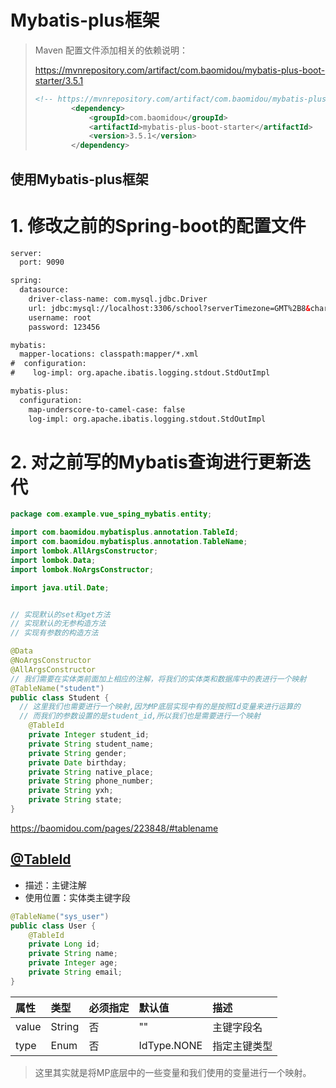 # Mybatis-plus框架

> Maven 配置文件添加相关的依赖说明：
>
> https://mvnrepository.com/artifact/com.baomidou/mybatis-plus-boot-starter/3.5.1
>
> ```xml
> <!-- https://mvnrepository.com/artifact/com.baomidou/mybatis-plus-boot-starter -->
>         <dependency>
>             <groupId>com.baomidou</groupId>
>             <artifactId>mybatis-plus-boot-starter</artifactId>
>             <version>3.5.1</version>
>         </dependency>
> ```

<h2>使用Mybatis-plus框架</h2>

# 1. 修改之前的Spring-boot的配置文件

```xml
server:
  port: 9090

spring:
  datasource:
    driver-class-name: com.mysql.jdbc.Driver
    url: jdbc:mysql://localhost:3306/school?serverTimezone=GMT%2B8&characterEncoding=utf-8&useSSL=false
    username: root
    password: 123456

mybatis:
  mapper-locations: classpath:mapper/*.xml
#  configuration:
#    log-impl: org.apache.ibatis.logging.stdout.StdOutImpl

mybatis-plus:
  configuration:
    map-underscore-to-camel-case: false
    log-impl: org.apache.ibatis.logging.stdout.StdOutImpl
```

# 2. 对之前写的Mybatis查询进行更新迭代

```java
package com.example.vue_sping_mybatis.entity;

import com.baomidou.mybatisplus.annotation.TableId;
import com.baomidou.mybatisplus.annotation.TableName;
import lombok.AllArgsConstructor;
import lombok.Data;
import lombok.NoArgsConstructor;

import java.util.Date;


// 实现默认的set和get方法
// 实现默认的无参构造方法
// 实现有参数的构造方法

@Data
@NoArgsConstructor
@AllArgsConstructor
// 我们需要在实体类前面加上相应的注解，将我们的实体类和数据库中的表进行一个映射
@TableName("student")
public class Student {
  // 这里我们也需要进行一个映射,因为MP底层实现中有的是按照Id变量来进行运算的
  // 而我们的参数设置的是student_id,所以我们也是需要进行一个映射
    @TableId
    private Integer student_id;
    private String student_name;
    private String gender;
    private Date birthday;
    private String native_place;
    private String phone_number;
    private String yxh;
    private String state;
}
```

https://baomidou.com/pages/223848/#tablename

## [@TableId](https://github.com/baomidou/mybatis-plus/blob/3.0/mybatis-plus-annotation/src/main/java/com/baomidou/mybatisplus/annotation/TableId.java)

- 描述：主键注解
- 使用位置：实体类主键字段

```java
@TableName("sys_user")
public class User {
    @TableId
    private Long id;
    private String name;
    private Integer age;
    private String email;
}
```

| 属性  | 类型   | 必须指定 | 默认值      | 描述         |
| :---- | :----- | :------- | :---------- | :----------- |
| value | String | 否       | ""          | 主键字段名   |
| type  | Enum   | 否       | IdType.NONE | 指定主键类型 |

> 这里其实就是将MP底层中的一些变量和我们使用的变量进行一个映射。